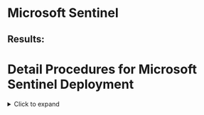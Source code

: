 # Microsoft Sentinel

## Results:


# Detail Procedures for Microsoft Sentinel Deployment

<details>
  <summary>Click to expand</summary>

## Step 1: Deploy Microsoft Sentinel
- Using the Microsoft Sentinel All In One to quick impletmentation
- https://github.com/Azure/Azure-Sentinel/tree/master/Tools/Sentinel-All-In-One

<img src="/Sentinel/s1.PNG">

## Step 2: Configure Microsoft Sentinel
- Select the closest location, and choose a resource name 
- Limit 10 GB for daily ingestion 

<img src="/Sentinel/s5.PNG">

### Enable both options in settings and choose active directory
- Select **all** the choices in Content Hub and Data connectors

<img src="/Sentinel/s2.PNG">

### Enable scheduled alert and select all the severity
<img src="/Sentinel/s3.PNG">

### Here is a summary of the configuration
<img src="/Sentinel/s4.PNG">

### There will be errors occur for your deployment, related to invalid licence.
- It is still good to use even it said the deploymet failed.

<img src="/Sentinel/s6.PNG">

### Here is a quick look of incident page in Microsoft Sentinel
<img src="/Sentinel/s7.PNG">


</details>
